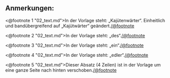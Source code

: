 Anmerkungen:
------------

<@footnote 1 "02_text.md">In der Vorlage steht: „Kajütenwärter“. Einheitlich
und bandübergreifend auf „Kajütwärter“ geändert.</@footnote>

<@footnote 2 "02_text.md">In der Vorlage steht: „des“.</@footnote>

<@footnote 3 "02_text.md">In der Vorlage steht: „ein“.</@footnote>

<@footnote 4 "02_text.md">In der Vorlage steht: „edler“.</@footnote>

<@footnote 5 "02_text.md">Dieser Absatz (4 Zeilen) ist in der Vorlage um eine
ganze Seite nach hinten verschoben.</@footnote>

